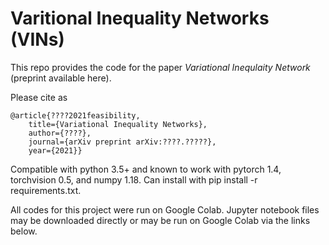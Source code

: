 # Varitional Inequality Networks (VINs)

This repo provides the code for the paper _Variational Inequlaity Network_ (preprint available here). 

Please cite as

    @article{????2021feasibility,
        title={Variational Inequality Networks},
        author={????},
        journal={arXiv preprint arXiv:????.?????},
        year={2021}}

Compatible with python 3.5+ and known to work with pytorch 1.4, torchvision 0.5, and numpy 1.18. Can install with pip install -r requirements.txt.

All codes for this project were run on Google Colab. Jupyter notebook files may be downloaded directly or may be run on Google Colab via the links below.

